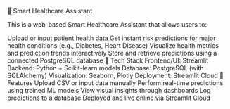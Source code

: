 🧠 Smart Healthcare Assistant

This is a web-based Smart Healthcare Assistant that allows users to:

Upload or input patient health data
Get instant risk predictions for major health conditions (e.g., Diabetes, Heart Disease)
Visualize health metrics and prediction trends interactively
Store and retrieve predictions using a connected PostgreSQL database
🔧 Tech Stack
Frontend/UI: Streamlit
Backend: Python + Scikit-learn models
Database: PostgreSQL (with SQLAlchemy)
Visualization: Seaborn, Plotly
Deployment: Streamlit Cloud
🚀 Features
Upload CSV or input data manually
Perform real-time predictions using trained ML models
View visual insights through dashboards
Log predictions to a database
Deployed and live online via Streamlit Cloud
